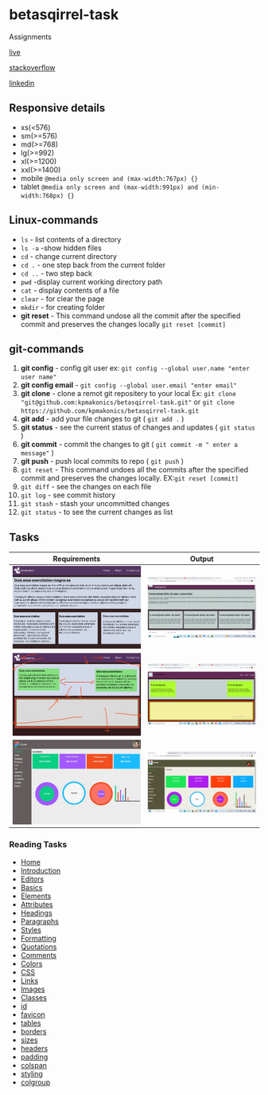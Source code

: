 # betasqirrel-task

Assignments

[live](https://kpmakonics.github.io/betasqirrel-task/)

[stackoverflow](https://stackoverflow.com/users/21194323/krishnaprasad-v-s)

[linkedin](https://www.linkedin.com/in/krishnaprasad-v-s-927458171)

## Responsive details

- xs(<576)
- sm(>=576)
- md(>=768)
- lg(>=992)
- xl(>=1200)
- xxl(>=1400)
- mobile `@media only screen and (max-width:767px) {}`
- tablet `@media only screen and (max-width:991px) and (min-width:768px) {}`

## Linux-commands

- `ls` - list contents of a directory
- `ls -a` -show hidden files
- `cd` - change current directory
- `cd .` - one step back from the current folder
- `cd ..` - two step back
- `pwd` -display current working directory path
- `cat` - display contents of a file
- `clear` - for clear the page
- `mkdir` - for creating folder
- **git reset** - This command undose all the commit after the specified commit and preserves the changes locally `git reset [commit]`

## git-commands

1. **git config** - config git user ex: `git config --global user.name "enter user name"`
2. **git config email** - `git config --global user.email "enter email"`
3. **git clone** - clone a remot git repositery to your local Ex: `git clone "git@github.com:kpmakonics/betasqirrel-task.git"` or `git clone https://github.com/kpmakonics/betasqirrel-task.git`
4. **git add** - add your file changes to git ( `git add .` )
5. **git status** - see the current status of changes and updates ( `git status` )
6. **git commit** - commit the changes to git ( `git commit -m " enter a message"` )
7. **git push** - push local commits to repo ( `git push` )
8. `git reset` - This command undoes all the commits after the specified commit and preserves the changes locally. EX:`git reset [commit]`
9. `git diff` - see the changes on each file
10. `git log` - see commit history
11. `git stash` - stash your uncommitted changes
12. `git status` - to see the current changes as list

## Tasks

| Requirements                              | Output                        |
| ----------------------------------------- | ----------------------------- |
| ![task-1](images/requirement/task-1.jpeg) | ![out1](images/out/out-1.png) |
| ![task-2](images/requirement/task-2.jpeg) | ![out2](images/out/out-2.png) |
| ![task-4](images/requirement/task-4.jpeg) | ![out4](images/out/out-4.png) |

### Reading Tasks

- [Home](https://www.w3schools.com/html/default.asp)
- [Introduction](https://www.w3schools.com/html/html_intro.asp)
- [Editors](https://www.w3schools.com/html/html_editors.asp)
- [Basics](https://www.w3schools.com/html/html_basic.asp)
- [Elements](https://www.w3schools.com/html/html_elements.asp)
- [Attributes](https://www.w3schools.com/html/html_attributes.asp)
- [Headings](https://www.w3schools.com/html/html_headings.asp)
- [Paragraphs](https://www.w3schools.com/html/html_paragraphs.asp)
- [Styles](https://www.w3schools.com/html/html_styles.asp)
- [Formatting](https://www.w3schools.com/html/html_formatting.asp)
- [Quotations](https://www.w3schools.com/html/html_quotation_elements.asp)
- [Comments](https://www.w3schools.com/html/html_comments.asp)
- [Colors](https://www.w3schools.com/html/html_colors.asp)
- [CSS](https://www.w3schools.com/html/html_css.asp)
- [Links](https://www.w3schools.com/html/html_links.asp)
- [Images](https://www.w3schools.com/html/html_images.asp)
- [Classes](https://www.w3schools.com/html/html_classes.asp)
- [id](https://www.w3schools.com/html/html_id.asp)
- [favicon](https://www.w3schools.com/html/html_favicon.asp)
- [tables](https://www.w3schools.com/html/html_tables.asp)
- [borders](https://www.w3schools.com/html/html_table_borders.asp)
- [sizes](https://www.w3schools.com/html/html_table_sizes.asp)
- [headers](https://www.w3schools.com/html/html_table_headers.asp)
- [padding](https://www.w3schools.com/html/html_table_padding_spacing.asp)
- [colspan](https://www.w3schools.com/html/html_table_colspan_rowspan.asp)
- [styling](https://www.w3schools.com/html/html_table_styling.asp)
- [colgroup](https://www.w3schools.com/html/html_table_colgroup.asp)
